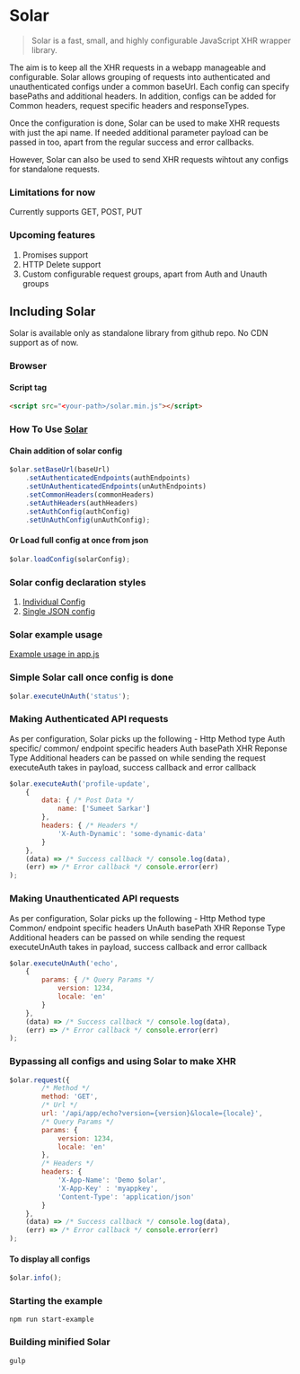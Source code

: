 # Solar

> Solar is a fast, small, and highly configurable JavaScript XHR wrapper library.

The aim is to keep all the XHR requests in a webapp manageable and configurable. Solar allows grouping of requests into authenticated and unauthenticated configs under a common baseUrl. Each config can specify basePaths and additional headers. In addition, configs can be added for Common headers, request specific headers and responseTypes.

Once the configuration is done, Solar can be used to make XHR requests with just the api name. If needed additional parameter payload can be passed in too, apart from the regular success and error callbacks.

However, Solar can also be used to send XHR requests wihtout any configs for standalone requests.

### Limitations for now
Currently supports GET, POST, PUT

### Upcoming features
1. Promises support
2. HTTP Delete support
2. Custom configurable request groups, apart from Auth and Unauth groups

## Including Solar
Solar is available only as standalone library from github repo. No CDN support as of now.

### Browser
#### Script tag

```html
<script src="<your-path>/solar.min.js"></script>
```

### How To Use [Solar](lib/solar.js)

#### Chain addition of solar config
```js
$olar.setBaseUrl(baseUrl)
    .setAuthenticatedEndpoints(authEndpoints)
    .setUnAuthenticatedEndpoints(unAuthEndpoints)
    .setCommonHeaders(commonHeaders)
    .setAuthHeaders(authHeaders)
    .setAuthConfig(authConfig)
    .setUnAuthConfig(unAuthConfig);
```

#### Or Load full config at once from json
```js
$olar.loadConfig(solarConfig);
```

### Solar config declaration styles
1. [Individual Config](examples/config.js)
2. [Single JSON config](examples/config-v2.js)

### Solar example usage
[Example usage in app.js](examples/app.js)

### Simple Solar call once config is done
```js
$olar.executeUnAuth('status');
```

### Making Authenticated API requests
As per configuration, Solar picks up the following -
Http Method type
Auth specific/ common/ endpoint specific headers
Auth basePath
XHR Reponse Type
Additional headers can be passed on while sending the request
executeAuth takes in payload, success callback and error callback

```js
$olar.executeAuth('profile-update',
    {   
        data: { /* Post Data */
            name: ['Sumeet Sarkar']
        },
        headers: { /* Headers */
            'X-Auth-Dynamic': 'some-dynamic-data'
        }
    },
    (data) => /* Success callback */ console.log(data),
    (err) => /* Error callback */ console.error(err)
);
```

### Making Unauthenticated API requests
As per configuration, Solar picks up the following -
Http Method type
Common/ endpoint specific headers
UnAuth basePath
XHR Reponse Type
Additional headers can be passed on while sending the request
executeUnAuth takes in payload, success callback and error callback

```js
$olar.executeUnAuth('echo', 
    {   
        params: { /* Query Params */
            version: 1234,
            locale: 'en'
        }
    },
    (data) => /* Success callback */ console.log(data),
    (err) => /* Error callback */ console.error(err)
);
```

### Bypassing all configs and using Solar to make XHR
```js
$olar.request({
        /* Method */
        method: 'GET',
        /* Url */
        url: '/api/app/echo?version={version}&locale={locale}',
        /* Query Params */
        params: { 
            version: 1234,
            locale: 'en'
        },
        /* Headers */
        headers: {
            'X-App-Name': 'Demo $olar',
            'X-App-Key' : 'myappkey',
            'Content-Type': 'application/json'
        }
    },
    (data) => /* Success callback */ console.log(data),
    (err) => /* Error callback */ console.error(err)
);
```

#### To display all configs
```js
$olar.info();
```

### Starting the example
    npm run start-example

### Building minified Solar
    gulp
